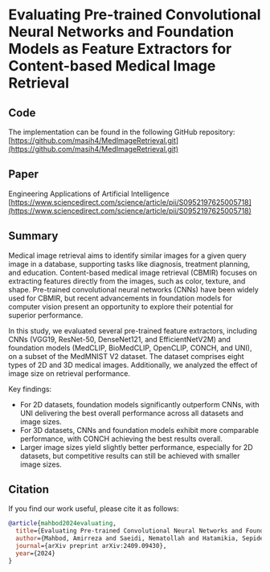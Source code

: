 # Evaluating Pre-trained Convolutional Neural Networks and Foundation Models as Feature Extractors for Content-based Medical Image Retrieval


## Code
The implementation can be found in the following GitHub repository:  
[https://github.com/masih4/MedImageRetrieval.git](https://github.com/masih4/MedImageRetrieval.git)

## Paper
Engineering Applications of Artificial Intelligence  
[https://www.sciencedirect.com/science/article/pii/S0952197625005718](https://www.sciencedirect.com/science/article/pii/S0952197625005718)

## Summary
Medical image retrieval aims to identify similar images for a given query image in a database, supporting tasks like diagnosis, treatment planning, and education. Content-based medical image retrieval (CBMIR) focuses on extracting features directly from the images, such as color, texture, and shape. Pre-trained convolutional neural networks (CNNs) have been widely used for CBMIR, but recent advancements in foundation models for computer vision present an opportunity to explore their potential for superior performance.

In this study, we evaluated several pre-trained feature extractors, including CNNs (VGG19, ResNet-50, DenseNet121, and EfficientNetV2M) and foundation models (MedCLIP, BioMedCLIP, OpenCLIP, CONCH, and UNI), on a subset of the MedMNIST V2 dataset. The dataset comprises eight types of 2D and 3D medical images. Additionally, we analyzed the effect of image size on retrieval performance.

Key findings:
- For 2D datasets, foundation models significantly outperform CNNs, with UNI delivering the best overall performance across all datasets and image sizes.
- For 3D datasets, CNNs and foundation models exhibit more comparable performance, with CONCH achieving the best results overall.
- Larger image sizes yield slightly better performance, especially for 2D datasets, but competitive results can still be achieved with smaller image sizes.

## Citation
If you find our work useful, please cite it as follows:
```bibtex
@article{mahbod2024evaluating,
  title={Evaluating Pre-trained Convolutional Neural Networks and Foundation Models as Feature Extractors for Content-based Medical Image Retrieval},
  author={Mahbod, Amirreza and Saeidi, Nematollah and Hatamikia, Sepideh and Woitek, Ramona},
  journal={arXiv preprint arXiv:2409.09430},
  year={2024}
}
